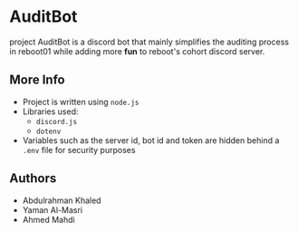 # AuditBot

project AuditBot is a discord bot that mainly simplifies the auditing process in reboot01 while adding more **fun** to reboot's cohort discord server.

## More Info

* Project is written using `node.js`
* Libraries used:
  * `discord.js`
  * `dotenv`
* Variables such as the server id, bot id and token are hidden behind a `.env` file for security purposes

## Authors

* Abdulrahman Khaled
* Yaman Al-Masri
* Ahmed Mahdi 
